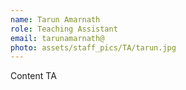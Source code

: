 ```yaml
---
name: Tarun Amarnath
role: Teaching Assistant
email: tarunamarnath@
photo: assets/staff_pics/TA/tarun.jpg
---
```


Content TA